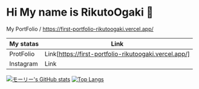 # Hi My name is RikutoOgaki 👋


My PortFolio / https://first-portfolio-rikutoogaki.vercel.app/

| My statas | Link |
|-----------|------|
| ProtFolio | Link[https://first-portfolio-rikutoogaki.vercel.app/]|
| Instagram | Link |


[![モーリー's GitHub stats](https://github-readme-stats.vercel.app/api?username=RikutoOgaki&theme=react&show_icons=true)](https://github.com/RikutoOgaki/github-readme-stats)   [![Top Langs](https://github-readme-stats.vercel.app/api/top-langs/?username=RikutoOgaki&theme=react&show_icons=true&layout=compact)](https://github.com/RikutoOgaki/github-readme-stats)
